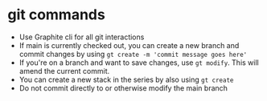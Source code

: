 # git commands

- Use Graphite cli for all git interactions
- If main is currently checked out, you can create a new branch and commit
  changes by using `gt create -m 'commit message goes here'`
- If you're on a branch and want to save changes, use `gt modify`. This will
  amend the current commit.
- You can create a new stack in the series by also using `gt create`
- Do not commit directly to or otherwise modify the main branch
